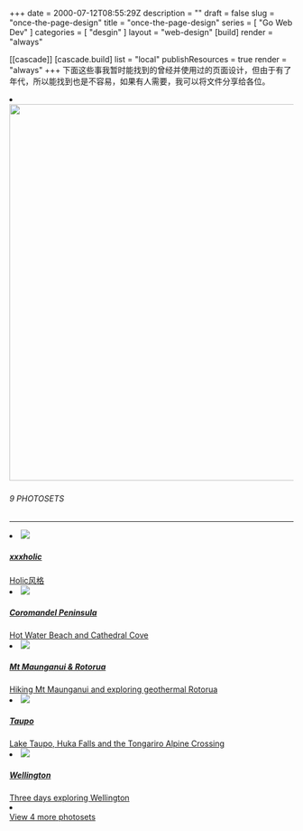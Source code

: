 +++
date = 2000-07-12T08:55:29Z
description = ""
draft = false
slug = "once-the-page-design"
title = "once-the-page-design"
series = [ "Go Web Dev" ]
categories = [ "desgin" ]
layout = "web-design"
[build]
  render = "always"

[[cascade]]
  [cascade.build]
    list = "local"
    publishResources = true
    render = "always"
+++
下面这些事我暂时能找到的曾经并使用过的页面设计，但由于有了年代，所以能找到也是不容易，如果有人需要，我可以将文件分享给各位。
<div class="collection-wrap">
      <li class="collection-item-index">
        <a href="/photos/new-zealand/" title="New Zealand">
          <img class="travel-img hero-delayed" height="667" src="/snip/-----------1.png" data-src="/snip/-----------1.png" data-srcset="/snip/-----------1.png 500w, /snip/-----------1.png 750w, /snip/-----------1.png 1280w, /snip/-----------1.png 1500w" srcset="/snip/-----------1.png 500w, /snip/-----------1.png 750w, /snip/-----------1.png 1280w, /snip/-----------1.png 1500w" data-loaded="true">          
        </a>
      </li>      
      <h6 class="sc-heading">9 PHOTOSETS</h6>
      <hr class="heading-divider">     
        <li class="collection-item clearfix">
          <a href="/#" title="xxxholic">
            <img class="travel-img hero-delayed" src="/snip/-----------1.png" data-src="/snip/-----------1.png" data-loaded="true">
            <div class="title-wrap superbold">
              <h5>xxxholic</h5>
              <div class="subtitle">Holic风格</div>
            </div>
          </a>
        </li>     
        <li class="collection-item clearfix">
          <a href="#" title="Coromandel Peninsula - New Zealand solo trip: Driving from Auckland to the Coromandel...">
            <img class="travel-img hero-delayed" src="/snip/-----------2.png" data-src="/snip/-----------2.png" data-loaded="true">
            <div class="title-wrap superbold">
              <h5>Coromandel Peninsula</h5>
              <div class="subtitle">Hot Water Beach and Cathedral Cove</div>
            </div>
          </a>
        </li>    
        <li class="collection-item clearfix">
          <a href="#/" title="Mt Maunganui <span>&amp;</span> Rotorua - New Zealand solo trip: Hiking Mount Maunganui in Tauranga and...">
            <img class="travel-img hero-delayed" src="/snip/-----------3.png" data-src="/snip/-----------3.png" data-loaded="true">
            <div class="title-wrap superbold">
              <h5>Mt Maunganui <span>&amp;</span> Rotorua</h5>
              <div class="subtitle">Hiking Mt Maunganui and exploring geothermal Rotorua</div>
            </div>
          </a>
        </li>     
        <li class="collection-item clearfix">
          <a href="/photos/new-zealand/taupo/" title="Taupo - New Zealand solo trip: Exploring Lake Taupo, Huka Falls and...">
            <img class="travel-img hero-delayed" src="/snip/-----------4.png" data-src="/snip/-----------4.png" data-loaded="true">
            <div class="title-wrap superbold">
              <h5>Taupo</h5>
              <div class="subtitle">Lake Taupo, Huka Falls and the Tongariro Alpine Crossing</div>
            </div>
          </a>
        </li>   
        <li class="collection-item clearfix">
          <a href="/photos/new-zealand/wellington/" title="Wellington - New Zealand solo trip: Three days exploring Wellington on the...">
            <img class="travel-img hero-delayed" src="/snip/-----------5.png" data-src="/snip/-----------5.png" data-loaded="true">
            <div class="title-wrap superbold">
              <h5>Wellington</h5>
              <div class="subtitle">Three days exploring Wellington</div>
            </div>
          </a>
        </li>   
      <div id="overflowNewZealand" style="display:none;">
<li class="collection-item clearfix">
            <a href="/photos/new-zealand/nelson-lakes-wharariki-beach/" title="Nelson Lakes <span>&amp;</span> Wharariki Beach - New Zealand solo trip: Journey to the South Island of...">
              <img class="travel-img hero-delayed" src="/snip/-----------6.png" data-src="/snip/-----------6.png">
              <div class="title-wrap superbold">
                <h5>Nelson Lakes <span>&amp;</span> Wharariki Beach</h5>
                <div class="subtitle">Journey to the South Island of New Zealand</div>
              </div>
            </a>
          </li>
          <li class="collection-item clearfix">
            <a href="/photos/new-zealand/franz-josef-glacier/" title="Franz Josef Glacier - New Zealand solo trip: Exploring the West Coast of the...">
              <img class="travel-img hero-delayed" src="/snip/-----------8.png" data-src="/snip/-----------8.png">
              <div class="title-wrap superbold">
                <h5>Franz Josef Glacier</h5>
                <div class="subtitle">Exploring the West Coast of the South Island</div>
              </div>
            </a>
          </li>
      </div>
      <li id="hideNewZealand" class="collection-item collection-view-more clearfix">
        <div class="view-more-posts">
          <a id="expand-photosNewZealand" class="dark-btn" href="javascript:void(0)" title="Photos">View 4 more photosets</a>
        </div>
      </li>   
    </div>


